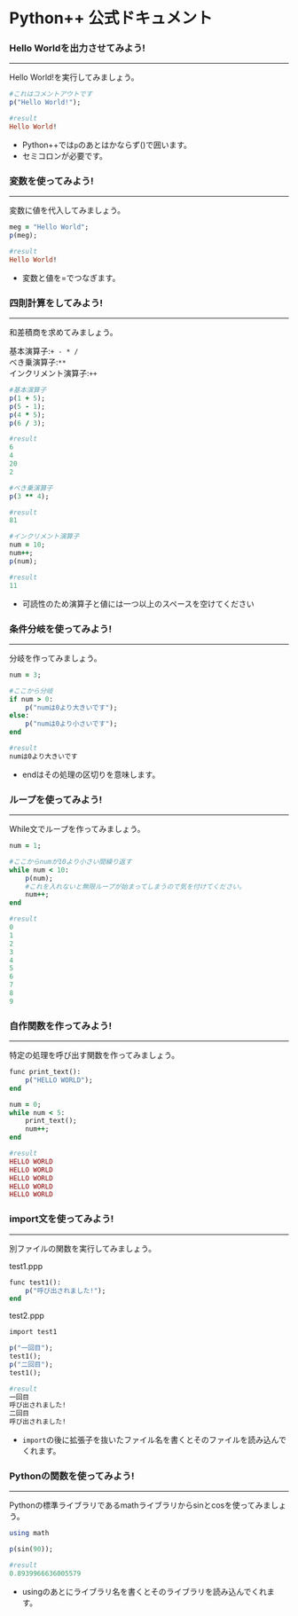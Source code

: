 # Python++ 公式ドキュメント

### Hello Worldを出力させてみよう!
---
Hello World!を実行してみましょう。

```ruby
#これはコメントアウトです
p("Hello World!");

#result
Hello World!
```
- Python++では```p```のあとはかならず()で囲います。
- セミコロンが必要です。

### 変数を使ってみよう!
---
変数に値を代入してみましょう。

```ruby
meg = "Hello World";
p(meg);

#result
Hello World!
```
- 変数と値を=でつなぎます。

### 四則計算をしてみよう!
---
和差積商を求めてみましょう。

基本演算子:```+ - * /```   
べき乗演算子:```**```   
インクリメント演算子:```++```

```ruby
#基本演算子
p(1 + 5);
p(5 - 1);
p(4 * 5);
p(6 / 3);

#result
6
4
20
2

#べき乗演算子
p(3 ** 4);

#result
81

#インクリメント演算子
num = 10;
num++;
p(num);

#result
11
```

- 可読性のため演算子と値には一つ以上のスペースを空けてください

### 条件分岐を使ってみよう!
---
分岐を作ってみましょう。

```ruby
num = 3;

#ここから分岐
if num > 0:
    p("numは0より大きいです");
else:
    p("numは0より小さいです");
end

#result
numは0より大きいです
```
- endはその処理の区切りを意味します。

### ループを使ってみよう!
---
While文でループを作ってみましょう。

```ruby
num = 1;

#ここからnumが10より小さい間繰り返す
while num < 10:
    p(num);
    #これを入れないと無限ループが始まってしまうので気を付けてください。
    num++;
end

#result
0
1
2
3
4
5
6
7
8
9
```

### 自作関数を作ってみよう!
---
特定の処理を呼び出す関数を作ってみましょう。
```ruby
func print_text():
    p("HELLO WORLD");
end

num = 0;
while num < 5:
    print_text();
    num++;
end

#result
HELLO WORLD
HELLO WORLD
HELLO WORLD
HELLO WORLD
HELLO WORLD
```

### import文を使ってみよう!
---
別ファイルの関数を実行してみましょう。

test1.ppp
```ruby
func test1():
    p("呼び出されました!");
end
```

test2.ppp
```ruby
import test1

p("一回目");
test1();
p("二回目");
test1();

#result
一回目
呼び出されました!
二回目
呼び出されました!
```

- ```import```の後に拡張子を抜いたファイル名を書くとそのファイルを読み込んでくれます。

### Pythonの関数を使ってみよう!
---
Pythonの標準ライブラリであるmathライブラリからsinとcosを使ってみましょう。
```ruby
using math

p(sin(90));

#result
0.8939966636005579
```
- usingのあとにライブラリ名を書くとそのライブラリを読み込んでくれます。